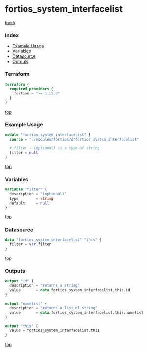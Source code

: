 # fortios_system_interfacelist

[back](../fortios.md)

### Index

- [Example Usage](#example-usage)
- [Variables](#variables)
- [Datasource](#datasource)
- [Outputs](#outputs)

### Terraform

```terraform
terraform {
  required_providers {
    fortios = ">= 1.11.0"
  }
}
```

[top](#index)

### Example Usage

```terraform
module "fortios_system_interfacelist" {
  source = "./modules/fortios/d/fortios_system_interfacelist"

  # filter - (optional) is a type of string
  filter = null
}
```

[top](#index)

### Variables

```terraform
variable "filter" {
  description = "(optional)"
  type        = string
  default     = null
}
```

[top](#index)

### Datasource

```terraform
data "fortios_system_interfacelist" "this" {
  filter = var.filter
}
```

[top](#index)

### Outputs

```terraform
output "id" {
  description = "returns a string"
  value       = data.fortios_system_interfacelist.this.id
}

output "namelist" {
  description = "returns a list of string"
  value       = data.fortios_system_interfacelist.this.namelist
}

output "this" {
  value = fortios_system_interfacelist.this
}
```

[top](#index)